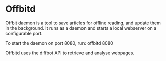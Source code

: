 Offbitd
=======

Offbit daemon is a tool to save articles for offline reading, and update them in the background.
It runs as a daemon and starts a local webserver on a configurable port.

To start the daemon on port 8080, run:
  offbitd 8080

Offbitd uses the diffbot API to retrieve and analyse webpages.
